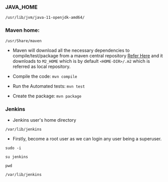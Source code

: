 
### JAVA_HOME
```
/usr/lib/jvm/java-11-openjdk-amd64/
```

### Maven home:
```
/usr/Share/maven
```
* Maven will download all the necessary dependencies to compile/test/package from a maven central repository [Refer Here](https://mvnrepository.com/repos/central) 
  and it downloads to `M2_HOME` which is by default `<HOME-DIR>/.m2` which is referred as local repository.

* Compile the code: `mvn compile`
* Run the Automated tests: `mvn test`
* Create the package: `mvn package`

### Jenkins 
* Jenkins user's home directory
```
/var/lib/jenkins
```
* Firstly, become a root user as we can login any user being a superuser.
```
sudo -i
```
```
su jenkins
```
```
pwd
```
`/var/lib/jenkins`
